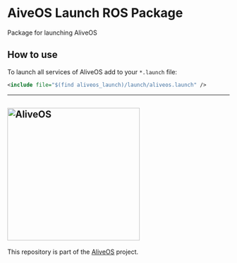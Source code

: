 # AiveOS Launch ROS Package

Package for launching AliveOS

## How to use

To launch all services of AliveOS add to your `*.launch` file:

```xml
<include file="$(find aliveos_launch)/launch/aliveos.launch" />
```

---

## [<img alt="AliveOS" src="https://raw.githubusercontent.com/an-dr/aliveos/main/assets/logo.svg" width="300">](https://github.com/an-dr/aliveos)

This repository is part of the [AliveOS](https://github.com/an-dr/aliveos) project.
